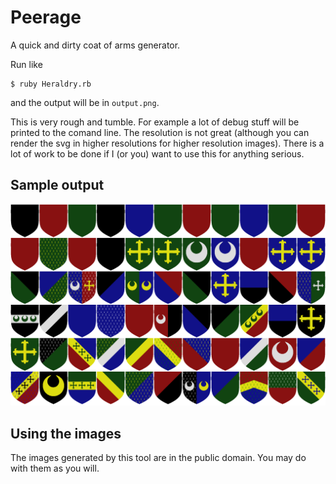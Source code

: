 Peerage
=======

A quick and dirty coat of arms generator.

Run like
~~~
$ ruby Heraldry.rb
~~~
and the output will be in `output.png`.

This is very rough and tumble.  For example a lot of debug stuff will be printed to the comand line.  The resolution is not great (although you can render the svg in higher resolutions for higher resolution images).  There is a lot of work to be done if I (or you) want to use this for anything serious.

Sample output
-------------
![sample](output/sample.png)

Using the images
----------------

The images generated by this tool are in the public domain.  You may do with them as you will.